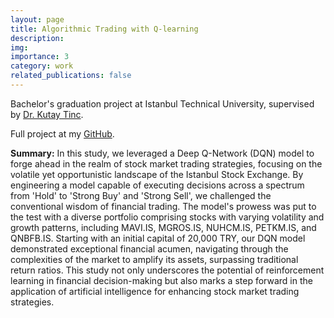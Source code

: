 ```yaml
---
layout: page
title: Algorithmic Trading with Q-learning
description:
img: 
importance: 3
category: work
related_publications: false
---
```


Bachelor's graduation project at Istanbul Technical University, supervised by <a href="https://avesis.itu.edu.tr/tinc">Dr. Kutay Tinc</a>.

Full project at my <a href="https://github.com/atrazeynepbahceci/dqn-for-trading">GitHub</a>.

**Summary:** In this study, we leveraged a Deep Q-Network (DQN) model to forge ahead in the realm of stock market trading strategies, focusing on the volatile yet opportunistic landscape of the Istanbul Stock Exchange. By engineering a model capable of executing decisions across a spectrum from 'Hold' to 'Strong Buy' and 'Strong Sell', we challenged the conventional wisdom of financial trading. The model's prowess was put to the test with a diverse portfolio comprising stocks with varying volatility and growth patterns, including MAVI.IS, MGROS.IS, NUHCM.IS, PETKM.IS, and QNBFB.IS. Starting with an initial capital of 20,000 TRY, our DQN model demonstrated exceptional financial acumen, navigating through the complexities of the market to amplify its assets, surpassing traditional return ratios. This study not only underscores the potential of reinforcement learning in financial decision-making but also marks a step forward in the application of artificial intelligence for enhancing stock market trading strategies.

   
